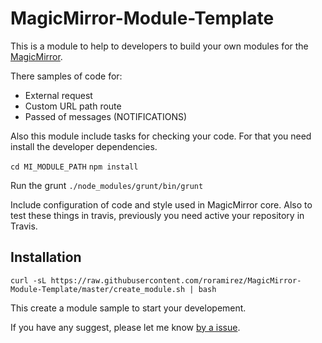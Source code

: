 # MagicMirror-Module-Template
This is a module to help to developers to build your own modules for the [MagicMirror](https://github.com/MichMich/MagicMirror). 

There samples of code for:
 -  External request
 -  Custom URL path route
 -  Passed of messages (NOTIFICATIONS)

Also this module include tasks for checking your code. For that you need install the developer dependencies.

`cd MI_MODULE_PATH`
`npm install`

Run the grunt
`./node_modules/grunt/bin/grunt`

Include configuration of code and style used in MagicMirror core. Also to test these things in travis, previously you need active your repository in Travis.


## Installation

`curl -sL https://raw.githubusercontent.com/roramirez/MagicMirror-Module-Template/master/create_module.sh | bash`


This create a module sample to start your developement.

If you have any suggest, please let me know [by a issue](https://github.com/roramirez/MagicMirror-Module-Template/issues/new).
